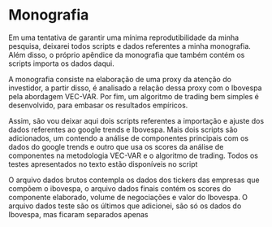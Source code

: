 # Monografia
 Em uma tentativa de garantir uma mínima reprodutibilidade da minha pesquisa, deixarei todos scripts e dados referentes a minha  monografia. Além disso, o próprio apêndice da monografia que também contém os scripts importa os dados daqui.

 A monografia consiste na elaboração de uma proxy da atenção do investidor, a partir disso, é analisado a relação dessa proxy com o Ibovespa pela abordagem VEC-VAR. Por fim, um algoritmo de trading bem simples é desenvolvido, para embasar os resultados empíricos.

 Assim, são vou deixar aqui dois scripts referentes a importação e ajuste dos dados referentes ao google trends e Ibovespa. Mais dois scripts são adicionados, um contendo a análise de componentes principais com os dados do google trends e outro que usa os scores da análise de componentes na metodologia VEC-VAR e o algoritmo de trading. Todos os testes apresentados no texto estão disponíveis no script

 O arquivo dados brutos contempla os dados dos tickers das empresas que compõem o ibovespa, o arquivo dados finais contém os scores do componente elaborado,  volume de negociações e valor do Ibovespa. O arquivo dados teste são os últimos que adicionei, são só os dados do Ibovespa, mas ficaram separados apenas
    
